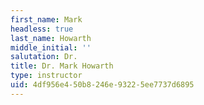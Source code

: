 ```yaml
---
first_name: Mark
headless: true
last_name: Howarth
middle_initial: ''
salutation: Dr.
title: Dr. Mark Howarth
type: instructor
uid: 4df956e4-50b8-246e-9322-5ee7737d6895
---
```

